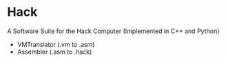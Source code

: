 # Hack
A Software Suite for the Hack Computer (Implemented in C++ and Python)

- VMTranslator (.vm to .asm)
- Assembler (.asm to .hack)

